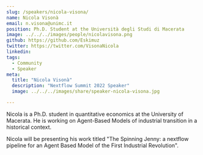 ```yaml
---
slug: /speakers/nicola-visona/
name: Nicola Visonà
email: n.visona@unimc.it
position: Ph.D. Student at the Università degli Studi di Macerata
image: ../../../images/people/nicolavisona.png
github: https://github.com/Eskimuz
twitter: https://twitter.com/VisonaNicola
linkedin: 
tags:
  - Community
  - Speaker
meta:
  title: "Nicola Visonà"
  description: "Nextflow Summit 2022 Speaker"
  image: ../../../images/share/speaker-nicola-visona.jpg

---
```

Nicola is a Ph.D. student in quantitative economics at the University of Macerata. He is working on Agent-Based Models of industrial transition in a historical context.

Nicola will be presenting his work titled "The Spinning Jenny: a nextflow pipeline for an Agent Based Model of the First Industrial Revolution".

